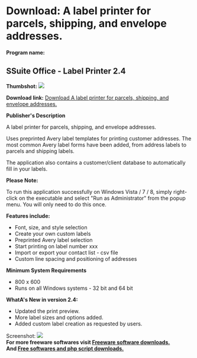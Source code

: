 # Download: A label printer for parcels, shipping, and envelope addresses.

**Program name:**

## SSuite Office - Label Printer 2.4

  
**Thumbshot:** ![](http://www.freewarefiles.com/screenshot/ssuitelblprntr_md.jpg)   
  
**Download link:** [Download A label printer for parcels, shipping, and envelope addresses.](http://freesoftwares.boysofts.com/SSuite-Office-Label-Printer_program_69331.html)  
  


**Publisher's Description**  
  


A label printer for parcels, shipping, and envelope addresses. 

Uses preprinted Avery label templates for printing customer addresses. The most common Avery label forms have been added, from address labels to parcels and shipping labels.

The application also contains a customer/client database to automatically fill in your labels.

**Please Note:**

To run this application successfully on Windows Vista / 7 / 8, simply right-click on the executable and select "Run as Administrator" from the popup menu. You will only need to do this once.

**Features include:**

  * Font, size, and style selection 
  * Create your own custom labels 
  * Preprinted Avery label selection 
  * Start printing on label number xxx 
  * Import or export your contact list - csv file 
  * Custom line spacing and positioning of addresses 

**Minimum System Requirements**

  * 800 x 600 
  * Runs on all Windows systems - 32 bit and 64 bit 

**WhatA's New in version 2.4:**

  * Updated the print preview. 
  * More label sizes and options added. 
  * Added custom label creation as requested by users. 

  
  
Screenshot: ![](http://www.freewarefiles.com/screenshot/ssuitelblprntr.jpg)   
**For more freeware softwares visit [Freeware software downloads.](http://freesoftwares.boysofts.com/)**   
**And [Free softwares and php script downloads.](http://www.boysofts.com/)**
